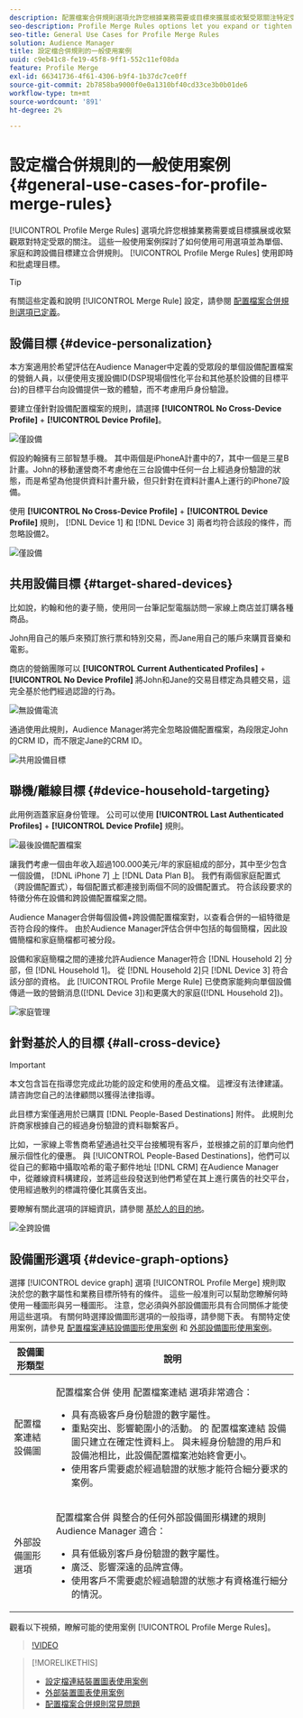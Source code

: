 ```yaml
---
description: 配置檔案合併規則選項允許您根據業務需要或目標來擴展或收緊受眾關注特定受眾。 這些一般使用案例探討了如何使用可用選項並為單個、家庭和跨設備目標建立合併規則。
seo-description: Profile Merge Rules options let you expand or tighten audience focus on specific audiences based on business needs or goals. These general use cases explore how to use available options and create merge rules for individual, household, and cross-device targeting.
seo-title: General Use Cases for Profile Merge Rules
solution: Audience Manager
title: 設定檔合併規則的一般使用案例
uuid: c9eb41c8-fe19-45f8-9ff1-552c11ef08da
feature: Profile Merge
exl-id: 66341736-4f61-4306-b9f4-1b37dc7ce0ff
source-git-commit: 2b7858ba9000f0e0a1310bf40cd33ce3b0b01de6
workflow-type: tm+mt
source-wordcount: '891'
ht-degree: 2%

---
```


# 設定檔合併規則的一般使用案例 {#general-use-cases-for-profile-merge-rules}

[!UICONTROL Profile Merge Rules] 選項允許您根據業務需要或目標擴展或收緊觀眾對特定受眾的關注。 這些一般使用案例探討了如何使用可用選項並為單個、家庭和跨設備目標建立合併規則。 [!UICONTROL Profile Merge Rules] 使用即時和批處理目標。

>[!TIP]
>
>有關這些定義和說明 [!UICONTROL Merge Rule] 設定，請參閱 [配置檔案合併規則選項已定義](merge-rule-definitions.md)。

## 設備目標 {#device-personalization}

本方案適用於希望評估在Audience Manager中定義的受眾段的單個設備配置檔案的營銷人員，以便使用支援設備ID(DSP現場個性化平台和其他基於設備的目標平台)的目標平台向設備提供一致的體驗，而不考慮用戶身份驗證。

要建立僅針對設備配置檔案的規則，請選擇 **[!UICONTROL No Cross-Device Profile]** + **[!UICONTROL Device Profile]**。

![僅設備](assets/device-only.png)

假設約翰擁有三部智慧手機。 其中兩個是iPhoneA計畫中的7，其中一個是三星B計畫。John的移動運營商不考慮他在三台設備中任何一台上經過身份驗證的狀態，而是希望為他提供資料計畫升級，但只針對在資料計畫A上運行的iPhone7設備。

使用 **[!UICONTROL No Cross-Device Profile]** + **[!UICONTROL Device Profile]** 規則， [!DNL Device 1] 和 [!DNL Device 3] 兩者均符合該段的條件，而忽略設備2。

![僅設備](assets/device-management.png)

## 共用設備目標 {#target-shared-devices}

比如說，約翰和他的妻子簡，使用同一台筆記型電腦訪問一家線上商店並訂購各種商品。

John用自己的賬戶來預訂旅行票和特別交易，而Jane用自己的賬戶來購買音樂和電影。

商店的營銷團隊可以 **[!UICONTROL Current Authenticated Profiles]** + **[!UICONTROL No Device Profile]** 將John和Jane的交易目標定為具體交易，這完全基於他們經過認證的行為。

![無設備電流](assets/current-no-device.png)

通過使用此規則，Audience Manager將完全忽略設備配置檔案，為段限定John的CRM ID，而不限定Jane的CRM ID。

![共用設備目標](assets/shared-device-targeting.png)

## 聯機/離線目標 {#device-household-targeting}

此用例涵蓋家庭身份管理。 公司可以使用 **[!UICONTROL Last Authenticated Profiles]** + **[!UICONTROL Device Profile]** 規則。

![最後設備配置檔案](assets/last-device-profile.png)

讓我們考慮一個由年收入超過100.000美元/年的家庭組成的部分，其中至少包含一個設備， [!DNL iPhone 7] 上 [!DNL Data Plan B]。 我們有兩個家庭配置式（跨設備配置式），每個配置式都連接到兩個不同的設備配置式。 符合該段要求的特徵分佈在設備和跨設備配置檔案之間。

Audience Manager合併每個設備+跨設備配置檔案對，以查看合併的一組特徵是否符合段的條件。 由於Audience Manager評估合併中包括的每個簡檔，因此設備簡檔和家庭簡檔都可被分段。

設備和家庭簡檔之間的連接允許Audience Manager符合 [!DNL Household 2] 分部，但 [!DNL Household 1]。 從 [!DNL Household 2]只 [!DNL Device 3] 符合該分部的資格。 此 [!UICONTROL Profile Merge Rule] 已使商家能夠向單個設備傳遞一致的營銷消息([!DNL Device 3])和更廣大的家庭([!DNL Household 2])。

![家庭管理](assets/household-management.png)

## 針對基於人的目標 {#all-cross-device}

>[!IMPORTANT]
>
>本文包含旨在指導您完成此功能的設定和使用的產品文檔。 這裡沒有法律建議。 請咨詢您自己的法律顧問以獲得法律指導。

此目標方案僅適用於已購買 [!DNL People-Based Destinations] 附件。 此規則允許商家根據自己的經過身份驗證的資料聯繫客戶。

比如，一家線上零售商希望通過社交平台接觸現有客戶，並根據之前的訂單向他們展示個性化的優惠。 與 [!UICONTROL People-Based Destinations]，他們可以從自己的郵箱中攝取哈希的電子郵件地址 [!DNL CRM] 在Audience Manager中，從離線資料構建段，並將這些段發送到他們希望在其上進行廣告的社交平台，使用經過散列的標識符優化其廣告支出。

要瞭解有關此選項的詳細資訊，請參閱 [基於人的目的地](../destinations/people-based-destinations-overview.md)。

![全跨設備](assets/all-cross-device.png)

## 設備圖形選項 {#device-graph-options}

選擇 [!UICONTROL device graph] 選項 [!UICONTROL Profile Merge] 規則取決於您的數字屬性和業務目標所特有的條件。 這些一般准則可以幫助您瞭解何時使用一種圖形與另一種圖形。 注意，您必須與外部設備圖形具有合同關係才能使用這些選項。 有關何時選擇設備圖形選項的一般指導，請參閱下表。 有關特定使用案例，請參見 [配置檔案連結設備圖形使用案例](profile-link-use-case.md) 和 [外部設備圖形使用案例](external-graph-use-cases.md)。

<table id="table_66D9152D4FF040A186003272D456625D"> 
 <thead> 
  <tr> 
   <th colname="col1" class="entry"> 設備圖形類型 </th> 
   <th colname="col2" class="entry"> 說明 </th> 
  </tr>
 </thead>
 <tbody> 
  <tr> 
   <td colname="col1"> <p><span class="wintitle"> 配置檔案連結設備圖</span> </p> </td> 
   <td colname="col2"> <p><span class="wintitle"> 配置檔案合併</span> 使用 <span class="wintitle"> 配置檔案連結</span> 選項非常適合： </p> <p> 
     <ul id="ul_FF44FA894BB2448887C8EDA9C8407EF9"> 
      <li id="li_E22505210C664FE6A9AA7C61244B36DA">具有高級客戶身份驗證的數字屬性。 </li> 
      <li id="li_BE7112EE611E4DEB95B5C0A2852BFA97">重點突出、影響範圍小的活動。 的 <span class="wintitle"> 配置檔案連結</span> 設備圖只建立在確定性資料上。 與未經身份驗證的用戶和設備池相比，此設備配置檔案池始終會更小。 </li> 
      <li id="li_5FD9E936A72A4EFE80E694FA2E08E385">使用客戶需要處於經過驗證的狀態才能符合細分要求的案例。 </li> 
     </ul> </p> </td> 
  </tr> 
  <tr> 
   <td colname="col1"> <p>外部設備圖形選項 </p> </td> 
   <td colname="col2"> <p><span class="wintitle"> 配置檔案合併</span> 與整合的任何外部設備圖形構建的規則 <span class="keyword"> Audience Manager</span> 適合： </p> <p> 
     <ul id="ul_D76D773988604A619FA4A3BF37F910F0"> 
      <li id="li_969A0755A9E34CBEB2F7331C137B9A26">具有低級別客戶身份驗證的數字屬性。 </li> 
      <li id="li_AC78C8B4AD5340FFAC44FE851096C6A6">廣泛、影響深遠的品牌宣傳。 </li> 
      <li id="li_14AEC54CE34440889A3A36324EC6F497">使用客戶不需要處於經過驗證的狀態才有資格進行細分的情況。 </li> 
     </ul> </p> </td> 
  </tr> 
 </tbody> 
</table>

觀看以下視頻，瞭解可能的使用案例 [!UICONTROL Profile Merge Rules]。

>[!VIDEO](https://video.tv.adobe.com/v/28975/)

>[!MORELIKETHIS]
>
>* [設定檔連結裝置圖表使用案例](profile-link-use-case.md)
>* [外部裝置圖表使用案例](external-graph-use-cases.md)
>* [配置檔案合併規則常見問題](../../faq/faq-profile-merge.md)

